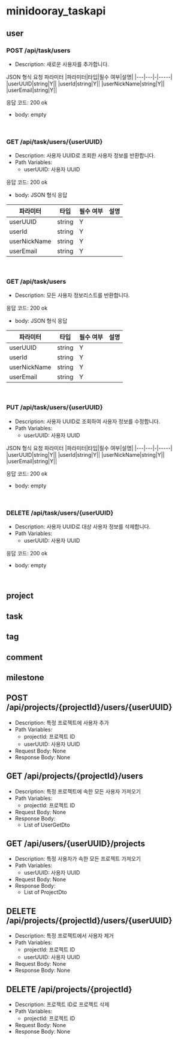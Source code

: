 # minidooray_taskapi


## user

### POST /api/task/users
- Description: 새로운 사용자를 추가합니다.

JSON 형식 요청 파라미터
|파라미터|타입|필수 여부|설명|
|---|---|-|-----|
|userUUID|string|Y||
|userId|string|Y||
|userNickName|string|Y||
|userEmail|string|Y||

응답 코드: 200 ok
- body: empty
</br>

### GET /api/task/users/{userUUID}
- Description: 사용자 UUID로 조회한 사용자 정보를 반환합니다.
- Path Variables: 
    - userUUID: 사용자 UUID

응답 코드: 200 ok
- body: JSON 형식 응답

|파라미터|타입|필수 여부|설명|
|---|---|-|-----|
|userUUID|string|Y||
|userId|string|Y||
|userNickName|string|Y||
|userEmail|string|Y||
</br>

### GET /api/task/users
- Description: 모든 사용자 정보리스트를 반환합니다.

응답 코드: 200 ok
- body: JSON 형식 응답

|파라미터|타입|필수 여부|설명|
|---|---|-|-----|
|userUUID|string|Y||
|userId|string|Y||
|userNickName|string|Y||
|userEmail|string|Y||
</br>

### PUT /api/task/users/{userUUID}
- Description: 사용자 UUID로 조회하여 사용자 정보를 수정합니다.
- Path Variables: 
    - userUUID: 사용자 UUID

JSON 형식 요청 파라미터
|파라미터|타입|필수 여부|설명|
|---|---|-|-----|
|userUUID|string|Y||
|userId|string|Y||
|userNickName|string|Y||
|userEmail|string|Y||

응답 코드: 200 ok
- body: empty
</br>

### DELETE /api/task/users/{userUUID}
- Description: 사용자 UUID로 대상 사용자 정보를 삭제합니다.
- Path Variables: 
    - userUUID: 사용자 UUID

응답 코드: 200 ok
- body: empty
</br>

## project


## task


## tag


## comment


## milestone






## POST /api/projects/{projectId}/users/{userUUID}
- Description: 특정 프로젝트에 사용자 추가
- Path Variables: 
    - projectId: 프로젝트 ID
    - userUUID: 사용자 UUID
- Request Body: None
- Response Body: None

## GET /api/projects/{projectId}/users
- Description: 특정 프로젝트에 속한 모든 사용자 가져오기
- Path Variables: 
    - projectId: 프로젝트 ID
- Request Body: None
- Response Body: 
    - List of UserGetDto

## GET /api/users/{userUUID}/projects
- Description: 특정 사용자가 속한 모든 프로젝트 가져오기
- Path Variables: 
    - userUUID: 사용자 UUID
- Request Body: None
- Response Body: 
    - List of ProjectDto

## DELETE /api/projects/{projectId}/users/{userUUID}
- Description: 특정 프로젝트에서 사용자 제거
- Path Variables: 
    - projectId: 프로젝트 ID
    - userUUID: 사용자 UUID
- Request Body: None
- Response Body: None

## DELETE /api/projects/{projectId}
- Description: 프로젝트 ID로 프로젝트 삭제
- Path Variables: 
    - projectId: 프로젝트 ID
- Request Body: None
- Response Body: None
